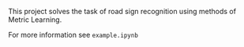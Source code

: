 This project solves the task of road sign recognition using methods of Metric Learning.

For more information see ```example.ipynb```
